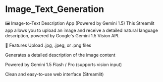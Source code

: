 # Image_Text_Generation
🖼️ Image-to-Text Description App (Powered by Gemini 1.5)
This Streamlit app allows you to upload an image and receive a detailed natural language description, powered by Google's Gemini 1.5 Vision API.

🚀 Features
Upload .jpg, .jpeg, or .png files

Generates a detailed description of the image content

Powered by Gemini 1.5 Flash / Pro (supports vision input)

Clean and easy-to-use web interface (Streamlit)
